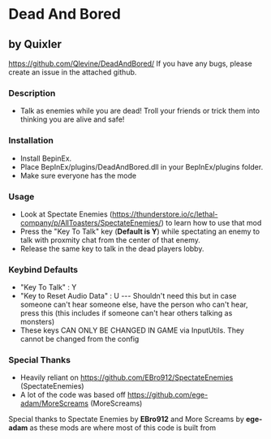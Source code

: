 # Dead And Bored
## by Quixler
https://github.com/Qlevine/DeadAndBored/
If you have any bugs, please create an issue in the attached github.

### Description
- Talk as enemies while you are dead! Troll your friends or trick them into thinking you are alive and safe!

### Installation
- Install BepinEx.
- Place BepInEx/plugins/DeadAndBored.dll in your BepInEx/plugins folder.
- Make sure everyone has the mode

### Usage
- Look at Spectate Enemies (https://thunderstore.io/c/lethal-company/p/AllToasters/SpectateEnemies/) to learn how to use that mod
- Press the "Key To Talk" key (**Default is Y**) while spectating an enemy to talk with proxmity chat from the center of that enemy. 
- Release the same key to talk in the dead players lobby.

### Keybind Defaults

- "Key To Talk" : Y
- "Key to Reset Audio Data" : U --- Shouldn't need this but in case someone can't hear someone else, have the person who can't hear, press this (this includes if someone can't hear others talking as monsters)
- These keys CAN ONLY BE CHANGED IN GAME via InputUtils. They cannot be changed from the config

### Special Thanks
- Heavily reliant on https://github.com/EBro912/SpectateEnemies (SpectateEnemies)
- A lot of the code was based off https://github.com/ege-adam/MoreScreams (MoreScreams)

Special thanks to Spectate Enemies by **EBro912** and More Screams by **ege-adam** as these mods are where most of this code is built from

